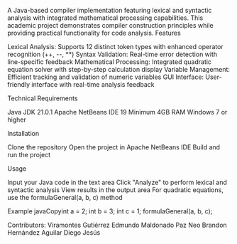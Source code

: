 A Java-based compiler implementation featuring lexical and syntactic analysis with integrated mathematical processing capabilities. This academic project demonstrates compiler construction principles while providing practical functionality for code analysis.
Features

Lexical Analysis: Supports 12 distinct token types with enhanced operator recognition (++, --, **)
Syntax Validation: Real-time error detection with line-specific feedback
Mathematical Processing: Integrated quadratic equation solver with step-by-step calculation display
Variable Management: Efficient tracking and validation of numeric variables
GUI Interface: User-friendly interface with real-time analysis feedback

Technical Requirements

Java JDK 21.0.1
Apache NetBeans IDE 19
Minimum 4GB RAM
Windows 7 or higher

Installation

Clone the repository
Open the project in Apache NetBeans IDE
Build and run the project

Usage

Input your Java code in the text area
Click "Analyze" to perform lexical and syntactic analysis
View results in the output area
For quadratic equations, use the formulaGeneral(a, b, c) method

Example
javaCopyint a = 2;
int b = 3;
int c = 1;
formulaGeneral(a, b, c);

Contributors:
Viramontes Gutiérrez Edmundo
Maldonado Paz Neo Brandon
Hernández Aguilar Diego Jesús
